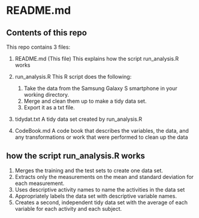 README.md
=============

Contents of this repo
---------------------

 This repo contains 3 files:
 
 1. README.md (This file)
 	This explains how the script run_analysis.R works
 
 2. run_analysis.R
 	This R script does the following:
 	1. Take the data from the Samsung Galaxy S smartphone in your working directory.
 	2. Merge and clean them up to make a tidy data set.
 	3. Export it as a txt file.

 3. tidydat.txt
 	A tidy data set created by run_analysis.R
 	
 4. CodeBook.md
 	A code book that describes the variables, the data, and any transformations or work that were performed to clean up the data


how the script run_analysis.R works
-----------------------------------
1. Merges the training and the test sets to create one data set.
2. Extracts only the measurements on the mean and standard deviation for each measurement. 
3. Uses descriptive activity names to name the activities in the data set
4. Appropriately labels the data set with descriptive variable names. 
5. Creates a second, independent tidy data set with the average of each variable for each activity and each subject. 
